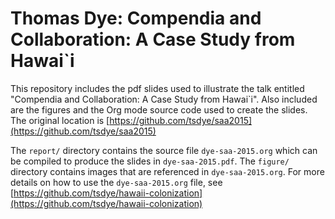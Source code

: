 # Thomas Dye: Compendia and Collaboration: A Case Study from Hawai`i

This repository includes the pdf slides used to illustrate the talk entitled "Compendia and Collaboration: A Case Study from Hawai`i". Also included are the figures and the Org mode source code used to create the slides. The original location is [https://github.com/tsdye/saa2015](https://github.com/tsdye/saa2015)

The `report/` directory contains the source file `dye-saa-2015.org` which can be compiled to produce the slides in `dye-saa-2015.pdf`. The `figure/` directory contains images that are referenced in `dye-saa-2015.org`. For more details on how to use the `dye-saa-2015.org` file, see [https://github.com/tsdye/hawaii-colonization](https://github.com/tsdye/hawaii-colonization)
